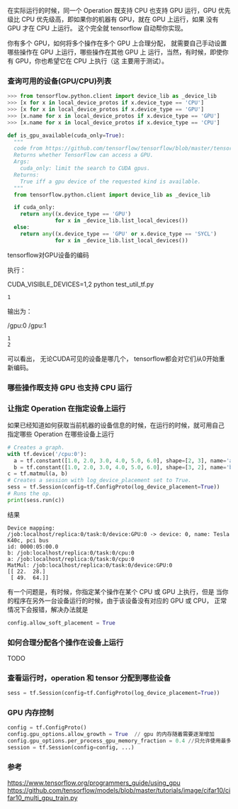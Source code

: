 
在实际运行的时候，同一个 Operation   既支持 CPU  也支持 GPU  运行，GPU
优先级比 CPU 优先级高，即如果你的机器有 GPU，就在 GPU 上运行，如果
没有 GPU 才在 CPU 上运行。 这个完全就 tensorflow 自动帮你实现。

你有多个 GPU，如何将多个操作在多个 GPU 上合理分配，
就需要自己手动设置哪些操作在 GPU 上运行，哪些操作在其他 GPU 上
运行，当然，有时候，即使你有 GPU，你也希望它在 CPU 上执行（这
主要用于测试）。



### 查询可用的设备(GPU/CPU)列表
```python
>>> from tensorflow.python.client import device_lib as _device_lib
>>> [x for x in local_device_protos if x.device_type == 'CPU']
>>> [x for x in local_device_protos if x.device_type == 'GPU']
>>> [x.name for x in local_device_protos if x.device_type == 'GPU']
>>> [x.name for x in local_device_protos if x.device_type == 'CPU']
```
```python
def is_gpu_available(cuda_only=True):
  """
  code from https://github.com/tensorflow/tensorflow/blob/master/tensorflow/python/platform/test.py
  Returns whether TensorFlow can access a GPU.
  Args:
    cuda_only: limit the search to CUDA gpus.
  Returns:
    True iff a gpu device of the requested kind is available.
  """
  from tensorflow.python.client import device_lib as _device_lib

  if cuda_only:
    return any((x.device_type == 'GPU')
               for x in _device_lib.list_local_devices())
  else:
    return any((x.device_type == 'GPU' or x.device_type == 'SYCL')
               for x in _device_lib.list_local_devices())
```

tensorflow对GPU设备的编码

执行：

CUDA_VISIBLE_DEVICES=1,2  python test_util_tf.py

    1

输出为：

/gpu:0
/gpu:1

    1
    2

可以看出， 无论CUDA可见的设备是哪几个， tensorflow都会对它们从0开始重新编码。

### 哪些操作既支持 GPU 也支持 CPU 运行

### 让指定 Operation 在指定设备上运行

如果已经知道如何获取当前机器的设备信息的时候，在运行的时候，就可用自己
指定哪些 Operation 在哪些设备上运行

```python
# Creates a graph.
with tf.device('/cpu:0'):
  a = tf.constant([1.0, 2.0, 3.0, 4.0, 5.0, 6.0], shape=[2, 3], name='a')
  b = tf.constant([1.0, 2.0, 3.0, 4.0, 5.0, 6.0], shape=[3, 2], name='b')
c = tf.matmul(a, b)
# Creates a session with log_device_placement set to True.
sess = tf.Session(config=tf.ConfigProto(log_device_placement=True))
# Runs the op.
print(sess.run(c))
```
结果

```
Device mapping:
/job:localhost/replica:0/task:0/device:GPU:0 -> device: 0, name: Tesla K40c, pci bus
id: 0000:05:00.0
b: /job:localhost/replica:0/task:0/cpu:0
a: /job:localhost/replica:0/task:0/cpu:0
MatMul: /job:localhost/replica:0/task:0/device:GPU:0
[[ 22.  28.]
 [ 49.  64.]]
```

有一个问题是，有时候，你指定某个操作在某个 CPU 或 GPU 上执行，但是
当你的程序在另外一台设备运行的时候，由于该设备没有对应的 GPU 或 CPU，
正常情况下会报错，解决办法就是

```python
config.allow_soft_placement = True
```

### 如何合理分配各个操作在设备上运行

TODO

### 查看运行时，operation 和  tensor 分配到哪些设备

```python
sess = tf.Session(config=tf.ConfigProto(log_device_placement=True))
```

### GPU 内存控制
```python
config = tf.ConfigProto()
config.gpu_options.allow_growth = True  // gpu 的内存随着需要逐渐增加
config.gpu_options.per_process_gpu_memory_fraction = 0.4 //只允许使用最多 40% 的 GPU 内存
session = tf.Session(config=config, ...)
```

### 参考

https://www.tensorflow.org/programmers_guide/using_gpu
https://github.com/tensorflow/models/blob/master/tutorials/image/cifar10/cifar10_multi_gpu_train.py
